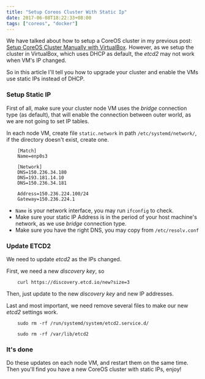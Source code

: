 ```yaml
---
title: "Setup Coreos Cluster With Static Ip"
date: 2017-06-08T18:22:33+08:00
tags: ["coreos", "docker"]
---
```


We have talked about how to setup a CoreOS cluster in my previous post:
[Setup CoreOS Cluster Manually with VirtualBox](http://wenfeng-gao.github.io/2016/05/30/setup-coreos-cluster-in-virtualbox.html).
However, as we setup the cluster in VirtualBox, which uses DHCP as default,
the *etcd2* may not work when VM's IP changed.

So in this article I'll tell you how to upgrade your cluster and enable the
VMs use static IPs instead of DHCP.

### Setup Static IP
First of all, make sure your cluster node VM uses the *bridge* connection type
(as default), that will enable the connection between outer world, as we are not
going to set IP tables.

In each node VM, create file `static.network` in path `/etc/systemd/network/`,
if the directory doesn't exist, create one.

		[Match]
		Name=enp0s3

		[Network]
		DNS=150.236.34.180
		DNS=193.181.14.10
		DNS=150.236.34.181

		Address=150.236.224.100/24
		Gateway=150.236.224.1

- `Name` is your network interface, you may run `ifconfig` to check.
- Make sure your static IP Address is in the period of your host machine's network,
as we use *bridge* connection type.
- Make sure you have the right DNS, you may copy from `/etc/resolv.conf`

### Update ETCD2
We need to update *etcd2* as the IPs changed.

First, we need a new *discovery key*, so

		curl https://discovery.etcd.io/new?size=3

Then, just update to the new *discovery key* and new IP addresses.

Last and most important, we need remove several files to make our new *etcd2*
settings work.

		sudo rm -rf /run/systemd/system/etcd2.service.d/

		sudo rm -rf /var/lib/etcd2

### It's done
Do these updates on each node VM, and restart them on the same time. Then you'll
find you have a new CoreOS cluster with static IPs, enjoy!

